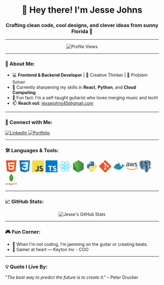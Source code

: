 <h1 align="center">👋 Hey there! I'm Jesse Johns</h1>
<h3 align="center">Crafting clean code, cool designs, and clever ideas from sunny Florida 🌴</h3>

---

<p align="center">
  <img src="https://komarev.com/ghpvc/?username=jessejohns-1&label=Profile%20Views&color=brightgreen&style=flat-square" alt="Profile Views" />
</p>

---

### 🌟 About Me:
- 💻 **Frontend & Backend Developer** | 🎨 Creative Thinker | 🔧 Problem Solver  
- 🌱 Currently sharpening my skills in **React**, **Python**, and **Cloud Computing**  
- 🎸 Fun fact: I’m a self-taught guitarist who loves merging music and tech!  
- 📫 **Reach out:** [jessejohns45@gmail.com](mailto:jessejohns45@gmail.com)

---

### 🚀 Connect with Me:
<p align="left">
  <a href="https://linkedin.com/in/jessejohns/" target="_blank">
    <img src="https://img.shields.io/badge/-LinkedIn-0A66C2?style=for-the-badge&logo=linkedin&logoColor=white" alt="LinkedIn" />
  </a>
  <a href="https://jessejohns.vercel.app/" target="_blank">
    <img src="https://img.shields.io/badge/-Portfolio-000000?style=for-the-badge&logo=vercel&logoColor=white" alt="Portfolio" />
  </a>
</p>

---

### 🛠️ Languages & Tools:
<p align="left">
  <a href="https://developer.mozilla.org/en-US/docs/Web/HTML" target="_blank"><img src="https://raw.githubusercontent.com/devicons/devicon/master/icons/html5/html5-original.svg" alt="HTML5" width="40" height="40" /></a>
  <a href="https://developer.mozilla.org/en-US/docs/Web/CSS" target="_blank"><img src="https://raw.githubusercontent.com/devicons/devicon/master/icons/css3/css3-original.svg" alt="CSS3" width="40" height="40" /></a>
  <a href="https://developer.mozilla.org/en-US/docs/Web/JavaScript" target="_blank"><img src="https://raw.githubusercontent.com/devicons/devicon/master/icons/javascript/javascript-original.svg" alt="JavaScript" width="40" height="40" /></a>
  <a href="https://www.typescriptlang.org/" target="_blank"><img src="https://raw.githubusercontent.com/devicons/devicon/master/icons/typescript/typescript-original.svg" alt="TypeScript" width="40" height="40" /></a>
  <a href="https://reactjs.org/" target="_blank"><img src="https://raw.githubusercontent.com/devicons/devicon/master/icons/react/react-original.svg" alt="React" width="40" height="40" /></a>
  <a href="https://nodejs.org/" target="_blank"><img src="https://raw.githubusercontent.com/devicons/devicon/master/icons/nodejs/nodejs-original.svg" alt="Node.js" width="40" height="40" /></a>
  <a href="https://www.python.org/" target="_blank"><img src="https://raw.githubusercontent.com/devicons/devicon/master/icons/python/python-original.svg" alt="Python" width="40" height="40" /></a>
  <a href="https://git-scm.com/" target="_blank"><img src="https://raw.githubusercontent.com/devicons/devicon/master/icons/git/git-original.svg" alt="Git" width="40" height="40" /></a>
  <a href="https://www.docker.com/" target="_blank"><img src="https://raw.githubusercontent.com/devicons/devicon/master/icons/docker/docker-original.svg" alt="Docker" width="40" height="40" /></a>
  <a href="https://aws.amazon.com/" target="_blank"><img src="https://raw.githubusercontent.com/devicons/devicon/master/icons/amazonwebservices/amazonwebservices-original-wordmark.svg" alt="AWS" width="40" height="40" /></a>
  <a href="https://www.postgresql.org/" target="_blank"><img src="https://raw.githubusercontent.com/devicons/devicon/master/icons/postgresql/postgresql-original.svg" alt="PostgreSQL" width="40" height="40" /></a>
  <a href="https://www.mongodb.com/" target="_blank"><img src="https://raw.githubusercontent.com/devicons/devicon/master/icons/mongodb/mongodb-original-wordmark.svg" alt="MongoDB" width="40" height="40" /></a>
</p>

---

### 📈 GitHub Stats:
<p align="center">
  <img src="https://github-readme-stats.vercel.app/api?username=jessejohns-1&show_icons=true&theme=radical" alt="Jesse's GitHub Stats" />
</p>

---

### 🎮 Fun Corner:
- 🎸 When I’m not coding, I’m jamming on the guitar or creating beats.  
- 🌌 Gamer at heart — Keyton Inc - COO   

---

### 💡 Quote I Live By:
_"The best way to predict the future is to create it."_ – Peter Drucker
